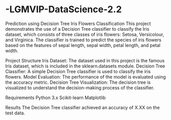# -LGMVIP-DataScience-2.2
Prediction using Decision Tree
Iris Flowers Classification
This project demonstrates the use of a Decision Tree classifier to classify the Iris dataset, which consists of three classes of iris flowers: Setosa, Versicolour, and Virginica. The classifier is trained to predict the species of iris flowers based on the features of sepal length, sepal width, petal length, and petal width.

Project Structure
Iris Dataset: The dataset used in this project is the famous Iris dataset, which is included in the sklearn.datasets module.
Decision Tree Classifier: A simple Decision Tree classifier is used to classify the iris flowers.
Model Evaluation: The performance of the model is evaluated using the accuracy metric.
Decision Tree Visualization: The decision tree is visualized to understand the decision-making process of the classifier.

Requirements
Python 3.x
Scikit-learn
Matplotlib

Results
The Decision Tree classifier achieved an accuracy of X.XX on the test data.

